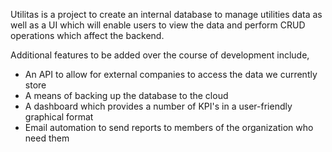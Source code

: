 Utilitas is a project to create an internal database to manage utilities data as well as a UI which will enable users to view the data and perform CRUD operations which affect the backend.

Additional features to be added over the course of development include,

- An API to allow for external companies to access the data we currently store
- A means of backing up the database to the cloud
- A dashboard which provides a number of KPI's in a user-friendly graphical format
- Email automation to send reports to members of the organization who need them
